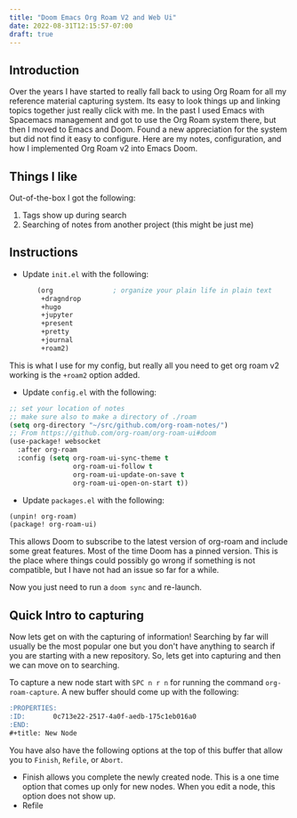 ```yaml
---
title: "Doom Emacs Org Roam V2 and Web Ui"
date: 2022-08-31T12:15:57-07:00
draft: true
---
```


## Introduction

Over the years I have started to really fall back to using Org Roam for all my reference material capturing system. Its easy to look things up and linking topics together just really click with me. In the past I used Emacs with Spacemacs management and got to use the Org Roam system there, but then I moved to Emacs and Doom. Found a new appreciation for the system but did not find it easy to configure. Here are my notes, configuration, and how I implemented Org Roam v2 into Emacs Doom.

## Things I like

Out-of-the-box I got the following:

1. Tags show up during search
1. Searching of notes from another project (this might be just me)

## Instructions

* Update `init.el` with the following:

```lisp
       (org               ; organize your plain life in plain text
        +dragndrop
        +hugo
        +jupyter
        +present
        +pretty
        +journal
        +roam2)
```

This is what I use for my config, but really all you need to get org roam v2 working is the `+roam2` option added.

* Update `config.el` with the following:

```lisp
;; set your location of notes
;; make sure also to make a directory of ./roam
(setq org-directory "~/src/github.com/org-roam-notes/")
;; From https://github.com/org-roam/org-roam-ui#doom
(use-package! websocket
  :after org-roam
  :config (setq org-roam-ui-sync-theme t
                org-roam-ui-follow t
                org-roam-ui-update-on-save t
                org-roam-ui-open-on-start t))
```

* Update `packages.el` with the following:

```lisp
(unpin! org-roam)
(package! org-roam-ui)
```

This allows Doom to subscribe to the latest version of org-roam and include some great features. Most of the time Doom has a pinned version. This is the place where things could possibly go wrong if something is not compatible, but I have not had an issue so far for a while.

Now you just need to run a `doom sync` and re-launch.

## Quick Intro to capturing

Now lets get on with the capturing of information! Searching by far will usually be the most popular one but you don't have anything to search if you are starting with a new repository. So, lets get into capturing and then we can move on to searching.

To capture a new node start with `SPC n r n` for running the command `org-roam-capture`. A new buffer should come up with the following:

```markdown
:PROPERTIES:
:ID:       0c713e22-2517-4a0f-aedb-175c1eb016a0
:END:
#+title: New Node

```

You have also have the following options at the top of this buffer that allow you to `Finish`, `Refile`, or `Abort`.

- Finish allows you complete the newly created node. This is a one time option that comes up only for new nodes. When you edit a node, this option does not show up.
- Refile
